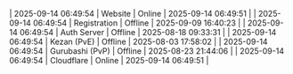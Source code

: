 | 2025-09-14 06:49:54 | Website | Online | 2025-09-14 06:49:51 |
| 2025-09-14 06:49:54 | Registration | Offline | 2025-09-09 16:40:23 |
| 2025-09-14 06:49:54 | Auth Server | Offline | 2025-08-18 09:33:31 |
| 2025-09-14 06:49:54 | Kezan (PvE) | Offline | 2025-08-03 17:58:02 |
| 2025-09-14 06:49:54 | Gurubashi (PvP) | Offline | 2025-08-23 21:44:06 |
| 2025-09-14 06:49:54 | Cloudflare | Online | 2025-09-14 06:49:51 |
